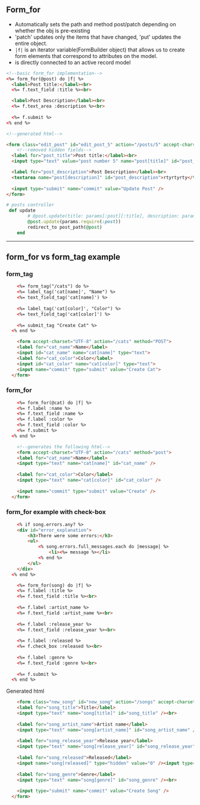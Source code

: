 ## Form_for

- Automatically sets the path and method post/patch depending on whether the obj is pre-existing
- 'patch' updates only the items that have changed, 'put' updates the entire object.
- `|f|` is an iterator variable(FormBuilder object) that allows us to create form elements that correspond to attributes on the model.
- is directly connected to an active record model
 
```html
<!--basic form_for implementation-->
<%= form_for(@post) do |f| %>
  <label>Post title:</label><br>
  <%= f.text_field :title %><br>

  <label>Post Description</label><br>
  <%= f.text_area :description %><br>
  
  <%= f.submit %>
<% end %>
``` 

```html
<!--generated html-->

<form class="edit_post" id="edit_post_5" action="/posts/5" accept-charset="UTF-8" method="post">
	<!--removed hidden fields-->
  <label for="post_title">Post title:</label><br>
  <input type="text" value="post number 5" name="post[title]" id="post_title" /><br>

  <label for="post_description">Post Description</label><br>
  <textarea name="post[description]" id="post_description">rtyrtyrty</textarea><br>
  
  <input type="submit" name="commit" value="Update Post" />
</form>
```



```ruby
# posts controller
 def update
		# @post.update(title: params[:post][:title], description: params[:post][:description])
		@post.update(params.require(:post))
		redirect_to post_path(@post)
	end 
```

------------------------------------------------------------------------------------------------------

## form_for vs form_tag example


### form_tag

```html
	<%= form_tag("/cats") do %>
    <%= label_tag('cat[name]', "Name") %>
    <%= text_field_tag('cat[name]') %>
   
    <%= label_tag('cat[color]', "Color") %>
    <%= text_field_tag('cat[color]') %>
   
    <%= submit_tag "Create Cat" %>
  <% end %>
```


```html
	<form accept-charset="UTF-8" action="/cats" method="POST">
    <label for="cat_name">Name</label>
    <input id="cat_name" name="cat[name]" type="text">
    <label for="cat_color">Color</label>
    <input id="cat_color" name="cat[color]" type="text">
    <input name="commit" type="submit" value="Create Cat">
  </form>
```


### form_for

```html
	<%= form_for(@cat) do |f| %>
    <%= f.label :name %>
    <%= f.text_field :name %>
    <%= f.label :color %>
    <%= f.text_field :color %>
    <%= f.submit %>
  <% end %>
```

```html
	<!--generates the following html-->
	<form accept-charset="UTF-8" action="/cats" method="post">
    <label for="cat_name">Name</label>
    <input type="text" name="cat[name]" id="cat_name" />
    
    <label for="cat_color">Color</label>
    <input type="text" name="cat[color]" id="cat_color" />
    
    <input name="commit" type="submit" value="Create" />
  </form>
```



### form_for example with check-box

```html
	<% if song.errors.any? %>
  	<div id="error_explanation">
  		<h3>There were some errors:</h3>
  		<ul>
  			<% song.errors.full_messages.each do |message| %>
  				<li><%= message %></li>
  			<% end %>
  		</ul>
  	</div>
  <% end %>

	<%= form_for(song) do |f| %>
  	<%= f.label :title %>
  	<%= f.text_field :title %><br>
  
  	<%= f.label :artist_name %>
  	<%= f.text_field :artist_name %><br>
  
  	<%= f.label :release_year %>
  	<%= f.text_field :release_year %><br>
  
  	<%= f.label :released %>
  	<%= f.check_box :released %><br>
  
  	<%= f.label :genre %>
  	<%= f.text_field :genre %><br>
  
  	<%= f.submit %>
  <% end %>
```

Generated html

```html
	<form class="new_song" id="new_song" action="/songs" accept-charset="UTF-8" method="post">
  	<label for="song_title">Title</label>
  	<input type="text" name="song[title]" id="song_title" /><br>
  
  	<label for="song_artist_name">Artist name</label>
  	<input type="text" name="song[artist_name]" id="song_artist_name" /><br>
  
  	<label for="song_release_year">Release year</label>
  	<input type="text" name="song[release_year]" id="song_release_year" /><br>
  
  	<label for="song_released">Released</label>
  	<input name="song[released]" type="hidden" value="0" /><input type="checkbox" value="1" name="song[released]" id="song_released" /><br>
  
  	<label for="song_genre">Genre</label>
  	<input type="text" name="song[genre]" id="song_genre" /><br>
  
  	<input type="submit" name="commit" value="Create Song" />
  </form>
```